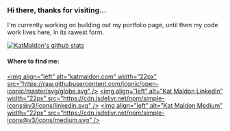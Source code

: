 ### Hi there, thanks for visiting...

I'm currently working on building out my portfolio page, until then my code work lives here, in its rawest form.

[![KatMaldon's github stats](https://github-readme-stats.vercel.app/api?username=katmaldon&show_icons=true&theme=gotham)](https://github.com/katmaldon/github-readme-stats)

#### Where to find me:

[<img align=”left” alt=”katmaldon.com” width=”22px” src=”https://raw.githubusercontent.com/iconic/open-iconic/master/svg/globe.svg" />](https://katmaldon.com/)
[<img align=”left” alt=”Kat Maldon LinkedIn” width=”22px” src=”https://cdn.jsdelivr.net/npm/simple-icons@v3/icons/linkedin.svg" />](https://www.linkedin.com/in/katmaldon/)
[<img align=”left” alt=”Kat Maldon Medium” width=”22px” src=”https://cdn.jsdelivr.net/npm/simple-icons@v3/icons/medium.svg" />](https://medium.com/@katmaldon)

